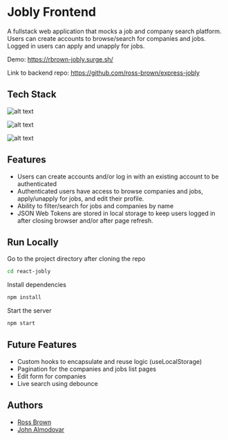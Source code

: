 
# Jobly Frontend

A fullstack web application that mocks a job and company search platform. Users can create accounts to browse/search for companies and jobs. Logged in users can apply and unapply for jobs.

Demo: https://rbrown-jobly.surge.sh/

Link to backend repo: https://github.com/ross-brown/express-jobly
## Tech Stack
![alt text](https://img.shields.io/badge/React-20232A?style=for-the-badge&logo=react&logoColor=61DAFB)

![alt text](https://img.shields.io/badge/React_Router-CA4245?style=for-the-badge&logo=react-router&logoColor=white)

![alt text](https://img.shields.io/badge/Bootstrap-563D7C?style=for-the-badge&logo=bootstrap&logoColor=white)


## Features

- Users can create accounts and/or log in with an existing account to be authenticated
- Authenticated users have access to browse companies and jobs, apply/unapply for jobs, and edit their profile.
- Ability to filter/search for jobs and companies by name
- JSON Web Tokens are stored in local storage to keep users logged in after closing browser and/or after page refresh.


## Run Locally

Go to the project directory after cloning the repo

```bash
cd react-jobly
```

Install dependencies

```bash
npm install
```

Start the server

```bash
npm start
```


## Future Features

- Custom hooks to encapsulate and reuse logic (useLocalStorage)
- Pagination for the companies and jobs list pages
- Edit form for companies
- Live search using debounce


## Authors

- [Ross Brown](https://www.github.com/ross-brown)
- [John Almodovar](https://www.github.com/johnalmodovar)

